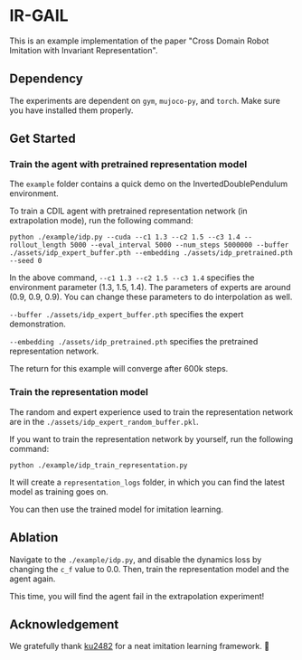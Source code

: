
# IR-GAIL
This is an example implementation of the paper "Cross Domain Robot Imitation with Invariant Representation". 

## Dependency

The experiments are dependent on ``gym``, ``mujoco-py``, and ``torch``. Make sure you have installed them properly.

## Get Started

### Train the agent with pretrained representation model
The ``example`` folder contains a quick demo on the InvertedDoublePendulum environment. 

To train a CDIL agent with pretrained representation network (in extrapolation mode), run the following command:

````
python ./example/idp.py --cuda --c1 1.3 --c2 1.5 --c3 1.4 --rollout_length 5000 --eval_interval 5000 --num_steps 5000000 --buffer ./assets/idp_expert_buffer.pth --embedding ./assets/idp_pretrained.pth --seed 0
````

In the above command, ``--c1 1.3 --c2 1.5 --c3 1.4`` specifies the environment parameter (1.3, 1.5, 1.4). The parameters of experts are around (0.9, 0.9, 0.9). You can change these parameters to do interpolation as well.

``--buffer ./assets/idp_expert_buffer.pth`` specifies the expert demonstration. 

``--embedding ./assets/idp_pretrained.pth`` specifies the pretrained representation network.

The return for this example will converge after 600k steps.

### Train the representation model

The random and expert experience used to train the representation network are in the ``./assets/idp_expert_random_buffer.pkl``.

If you want to train the representation network by yourself, run the following command:

````
python ./example/idp_train_representation.py
````

It will create a ``representation_logs`` folder, in which you can find the latest model as training goes on.

You can then use the trained model for imitation learning.

## Ablation
Navigate to the ``./example/idp.py``, and disable the dynamics loss by changing the ``c_f`` value to 0.0. Then, train the representation model and the agent again. 

This time, you will find the agent fail in the extrapolation experiment!

## Acknowledgement
We gratefully thank [ku2482][1] for a neat imitation learning framework. 🙂


[1]: https://github.com/ku2482/gail-airl-ppo.pytorch


